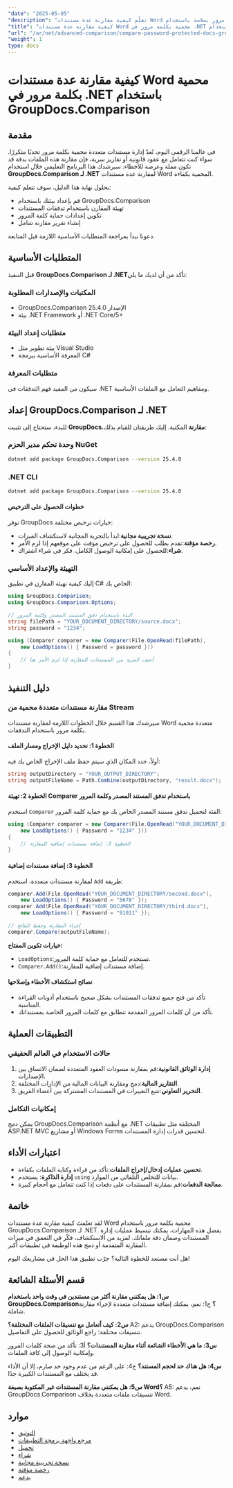 ```yaml
---
"date": "2025-05-05"
"description": "تعلّم كيفية مقارنة عدة مستندات Word محمية بكلمة مرور بسلاسة باستخدام GroupDocs.Comparison لـ .NET. اتبع هذا الدليل خطوة بخطوة مع أمثلة برمجية وتطبيقات عملية."
"title": "كيفية مقارنة عدة مستندات Word محمية بكلمة مرور في .NET باستخدام GroupDocs.Comparison"
"url": "/ar/net/advanced-comparison/compare-password-protected-docs-groupdocs-dotnet/"
"weight": 1
type: docs
---
```

# كيفية مقارنة عدة مستندات Word محمية بكلمة مرور في .NET باستخدام GroupDocs.Comparison

## مقدمة
في عالمنا الرقمي اليوم، تُعدّ إدارة مستندات متعددة محمية بكلمة مرور تحديًا متكررًا. سواء كنت تتعامل مع عقود قانونية أو تقارير سرية، فإن مقارنة هذه الملفات بدقة قد تكون مملة وعرضة للأخطاء. سيرشدك هذا البرنامج التعليمي خلال استخدام **GroupDocs.Comparison لـ .NET** لمقارنة عدة مستندات Word المحمية بكفاءة.

بحلول نهاية هذا الدليل، سوف تتعلم كيفية:
- قم بإعداد بيئتك باستخدام GroupDocs.Comparison
- تهيئة المقارن باستخدام تدفقات المستندات
- تكوين إعدادات حماية كلمة المرور
- إنشاء تقرير مقارنة شامل

دعونا نبدأ بمراجعة المتطلبات الأساسية اللازمة قبل المتابعة.

## المتطلبات الأساسية
قبل التنفيذ **GroupDocs.Comparison لـ .NET**تأكد من أن لديك ما يلي:

### المكتبات والإصدارات المطلوبة
- GroupDocs.Comparison الإصدار 25.4.0
- بيئة .NET Framework أو .NET Core/5+

### متطلبات إعداد البيئة
- بيئة تطوير مثل Visual Studio
- المعرفة الأساسية ببرمجة C#

### متطلبات المعرفة
سيكون من المفيد فهم التدفقات في .NET ومفاهيم التعامل مع الملفات الأساسية.

## إعداد GroupDocs.Comparison لـ .NET
للبدء، ستحتاج إلى تثبيت **GroupDocs.مقارنة** المكتبة. إليك طريقتان للقيام بذلك:

### وحدة تحكم مدير الحزم NuGet
```bash
dotnet add package GroupDocs.Comparison --version 25.4.0
```

### .NET CLI
```bash
dotnet add package GroupDocs.Comparison --version 25.4.0
```

#### خطوات الحصول على الترخيص
توفر GroupDocs خيارات ترخيص مختلفة:
- **نسخة تجريبية مجانية**:ابدأ بالتجربة المجانية لاستكشاف الميزات.
- **رخصة مؤقتة**:تقدم بطلب للحصول على ترخيص مؤقت على موقعهم إذا لزم الأمر.
- **شراء**:للحصول على إمكانية الوصول الكامل، فكر في شراء اشتراك.

### التهيئة والإعداد الأساسي
إليك كيفية تهيئة المقارن في تطبيق C# الخاص بك:

```csharp
using GroupDocs.Comparison;
using GroupDocs.Comparison.Options;

// البدء باستخدام دفق المستند المصدر وكلمة المرور
string filePath = "YOUR_DOCUMENT_DIRECTORY/source.docx";
string password = "1234";

using (Comparer comparer = new Comparer(File.OpenRead(filePath), 
    new LoadOptions() { Password = password }))
{
    // أضف المزيد من المستندات للمقارنة إذا لزم الأمر هنا
}
```

## دليل التنفيذ
### مقارنة مستندات متعددة محمية من Stream
سيرشدك هذا القسم خلال الخطوات اللازمة لمقارنة مستندات Word متعددة محمية بكلمة مرور باستخدام التدفقات.

#### الخطوة 1: تحديد دليل الإخراج ومسار الملف
أولاً، حدد المكان الذي سيتم حفظ ملف الإخراج الخاص بك فيه:

```csharp
string outputDirectory = "YOUR_OUTPUT_DIRECTORY";
string outputFileName = Path.Combine(outputDirectory, "result.docx");
```

#### الخطوة 2: تهيئة Comparer باستخدام تدفق المستند المصدر وكلمة المرور
استخدم `Comparer` الفئة لتحميل تدفق مستند المصدر الخاص بك مع حماية كلمة المرور:

```csharp
using (Comparer comparer = new Comparer(File.OpenRead("YOUR_DOCUMENT_DIRECTORY/source.docx"), 
    new LoadOptions() { Password = "1234" }))
{
    // الخطوة 3: إضافة مستندات إضافية للمقارنة
}
```

#### الخطوة 3: إضافة مستندات إضافية
لمقارنة مستندات متعددة، استخدم `Add` طريقة:

```csharp
comparer.Add(File.OpenRead("YOUR_DOCUMENT_DIRECTORY/second.docx"), 
    new LoadOptions() { Password = "5678" });
comparer.Add(File.OpenRead("YOUR_DOCUMENT_DIRECTORY/third.docx"), 
    new LoadOptions() { Password = "91011" });

// إجراء المقارنة وحفظ النتائج
comparer.Compare(outputFileName);
```

**خيارات تكوين المفتاح:**
- `LoadOptions`:تستخدم للتعامل مع حماية كلمة المرور.
- `Comparer.Add()`:إضافة مستندات إضافية للمقارنة.

#### نصائح استكشاف الأخطاء وإصلاحها
- تأكد من فتح جميع تدفقات المستندات بشكل صحيح باستخدام أذونات القراءة المناسبة.
- تأكد من أن كلمات المرور المقدمة تتطابق مع كلمات المرور الخاصة بمستنداتك.

## التطبيقات العملية
### حالات الاستخدام في العالم الحقيقي
1. **إدارة الوثائق القانونية**:قم بمقارنة مسودات العقود المتعددة لضمان الاتساق بين الإصدارات.
2. **التقارير المالية**:دمج ومقارنة البيانات المالية من الإدارات المختلفة.
3. **التحرير التعاوني**:تتبع التغييرات في المستندات المشتركة بين أعضاء الفريق.

### إمكانيات التكامل
يمكن دمج GroupDocs.Comparison مع أنظمة .NET المختلفة مثل تطبيقات ASP.NET MVC أو مشاريع Windows Forms لتحسين قدرات إدارة المستندات.

## اعتبارات الأداء
- **تحسين عمليات إدخال/إخراج الملفات**:تأكد من قراءة وكتابة الملفات بكفاءة.
- **إدارة الذاكرة**: يستخدم `using` بيانات للتخلص التلقائي من الموارد.
- **معالجة الدفعات**:قم بمقارنة المستندات على دفعات إذا كنت تتعامل مع أحجام كبيرة.

## خاتمة
لقد تعلمتَ كيفية مقارنة عدة مستندات Word محمية بكلمة مرور باستخدام GroupDocs.Comparison لـ .NET. بفضل هذه المهارات، يمكنك تبسيط عمليات إدارة المستندات وضمان دقة ملفاتك. لمزيد من الاستكشاف، فكّر في التعمق في ميزات المقارنة المتقدمة أو دمج هذه الوظيفة في تطبيقات أكبر.

هل أنت مستعد للخطوة التالية؟ جرّب تطبيق هذا الحل في مشاريعك اليوم!

## قسم الأسئلة الشائعة
**س1: هل يمكنني مقارنة أكثر من مستندين في وقت واحد باستخدام GroupDocs.Comparison؟**
ج1: نعم، يمكنك إضافة مستندات متعددة لإجراء مقارنة شاملة.

**س2: كيف أتعامل مع تنسيقات الملفات المختلفة؟**
A2: يدعم GroupDocs.Comparison تنسيقات مختلفة؛ راجع الوثائق للحصول على التفاصيل.

**س3: ما هي الأخطاء الشائعة أثناء مقارنة المستندات؟**
أ3: تأكد من صحة كلمات المرور وإمكانية الوصول إلى كافة الملفات.

**س4: هل هناك حد لحجم المستند؟**
ج4: على الرغم من عدم وجود حد صارم، إلا أن الأداء قد يختلف مع المستندات الكبيرة جدًا.

**س5: هل يمكنني مقارنة المستندات غير المكتوبة بصيغة Word؟**
A5: نعم، يدعم GroupDocs.Comparison تنسيقات ملفات متعددة بخلاف Word.

## موارد
- [التوثيق](https://docs.groupdocs.com/comparison/net/)
- [مرجع واجهة برمجة التطبيقات](https://reference.groupdocs.com/comparison/net/)
- [تحميل](https://releases.groupdocs.com/comparison/net/)
- [شراء](https://purchase.groupdocs.com/buy)
- [نسخة تجريبية مجانية](https://releases.groupdocs.com/comparison/net/)
- [رخصة مؤقتة](https://purchase.groupdocs.com/temporary-license/)
- [يدعم](https://forum.groupdocs.com/c/comparison/)
